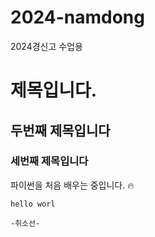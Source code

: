 # 2024-namdong
2024경신고 수업용

# 제목입니다.
## 두번째 제목입니다
### 세번째 제목입니다

파이썬을 처음 배우는 중입니다. :fire:

```
hello worl 

-취소선-
